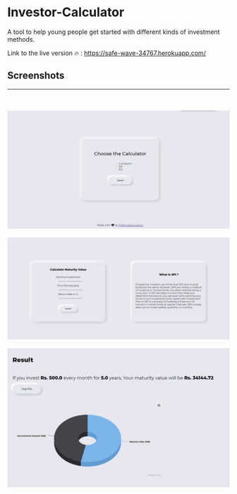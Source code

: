 # Investor-Calculator
A tool to help young people get started with different kinds of investment methods.
<br>

Link to the live version 🔥 : https://safe-wave-34767.herokuapp.com/

## Screenshots
<hr>
<br>
<br>
<img src = '/screenshots/Screenshot-1.jpg'>
<br>
<br>
<img src = 'Screenshot-2.jpg'>
<br>
<br>
<img src = 'Screenshot-3.jpg'>


